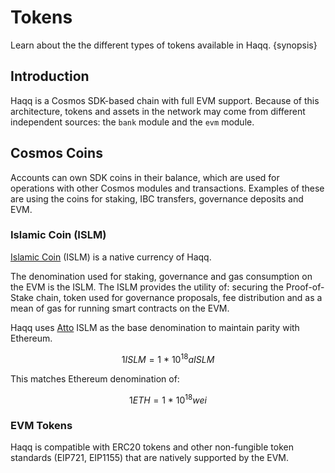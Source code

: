 <!--
order: 5
-->

# Tokens

Learn about the the different types of tokens available in Haqq. {synopsis}

## Introduction

Haqq is a Cosmos SDK-based chain with full EVM support. Because of this architecture, tokens and assets in the network may come from different independent sources: the `bank` module and the `evm` module.

## Cosmos Coins

Accounts can own SDK coins in their balance, which are used for operations with other Cosmos modules and transactions. Examples of these are using the coins for staking, IBC transfers, governance deposits and EVM.

### Islamic Coin (ISLM)

[Islamic Coin](https://islamiccoin.net) (ISLM) is a native currency of Haqq.

The denomination used for staking, governance and gas consumption on the EVM is the ISLM. The ISLM provides the utility of: securing the Proof-of-Stake chain, token used for governance proposals, fee distribution and as a mean of gas for running smart contracts on the EVM.

Haqq uses [Atto](https://en.wikipedia.org/wiki/Atto-) ISLM as the base denomination to maintain parity with Ethereum.

$$1 ISLM = 1 ~ * ~ 10^{18} aISLM$$

This matches Ethereum denomination of:

$$1 ETH = 1 ~ * ~ 10^{18} wei$$

### EVM Tokens

Haqq is compatible with ERC20 tokens and other non-fungible token standards (EIP721, EIP1155)
that are natively supported by the EVM.
